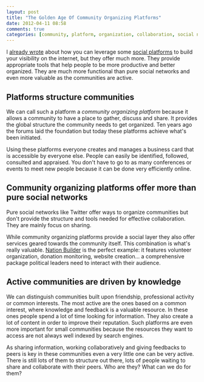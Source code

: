 ```yaml
---
layout: post
title: "The Golden Age Of Community Organizing Platforms"
date: 2012-04-11 08:58
comments: true
categories: [community, platform, organization, collaboration, social network]
---
```


I [already wrote](http://needforair.com/blog/2012/04/04/what-we-didnt-learn-in-college/) about how 
you can leverage some [social platforms](https://github.com/) to build
your visibility on the internet, but they offer much more.
They provide appropriate tools that help people to be more productive
and better organized. They are much more functional than pure social networks 
and even more valuable as the communities are active.

## Platforms structure communities

We can call such a platform a _community organizing platform_ because
it allows a community to have a place to gather, discuss and share. It
provides the global structure the community needs to get organized. 
Ten years ago the forums laid the foundation but today these platforms
achieve what's been initiated.

Using these platforms everyone creates and manages a business card that
is accessible by everyone else. 
People can easily be identified, followed, consulted and appraised. You
don't have to go to as many conferences or events to meet new people 
because it can be done very efficiently online.

## Community organizing platforms offer more than pure social networks

Pure social networks like Twitter offer ways to 
organize communities but don't provide the structure
and tools needed for effective collaboration. They are mainly focus on
sharing.  

While community organizing platforms provide a social layer they
also offer services geared towards the community itself. This
combination is what's really valuable. 
[Nation Builder](http://nationbuilder.com/)
is the perfect example: it features volunteer organization, donation
monitoring, website creation... a comprehensive package
political leaders need to interact with their audience.


## Active communities are driven by knowledge

We can distinguish communities built upon friendship, professional
activity or common interests. The most active 
are the ones based on a common interest, where knowledge and
feedback is a valuable resource. In these ones people spend a lot of time
looking for information. They also create a lot of content in order to
improve their reputation. Such platforms are even more
important for small communities because the resources they want to access are not always well
indexed by search engines.  

As sharing information, working collaboratively and giving feedbacks to peers is key in
these communities even a very little one
can be very active.
There is still lots of
them to structure out there, lots of people waiting to
share and collaborate with their peers. Who are they? What can we do for
them?







